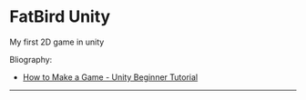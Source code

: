 # FatBird Unity
My first 2D game in unity

Bliography: 
- [How to Make a Game - Unity Beginner Tutorial](https://www.youtube.com/watch?v=OR0e-1UBEOU&t=1234s&ab_channel=JasonWeimann)
---
